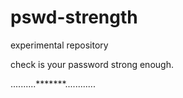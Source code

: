 # pswd-strength

experimental repository

check is your password strong enough.


..........*******............

